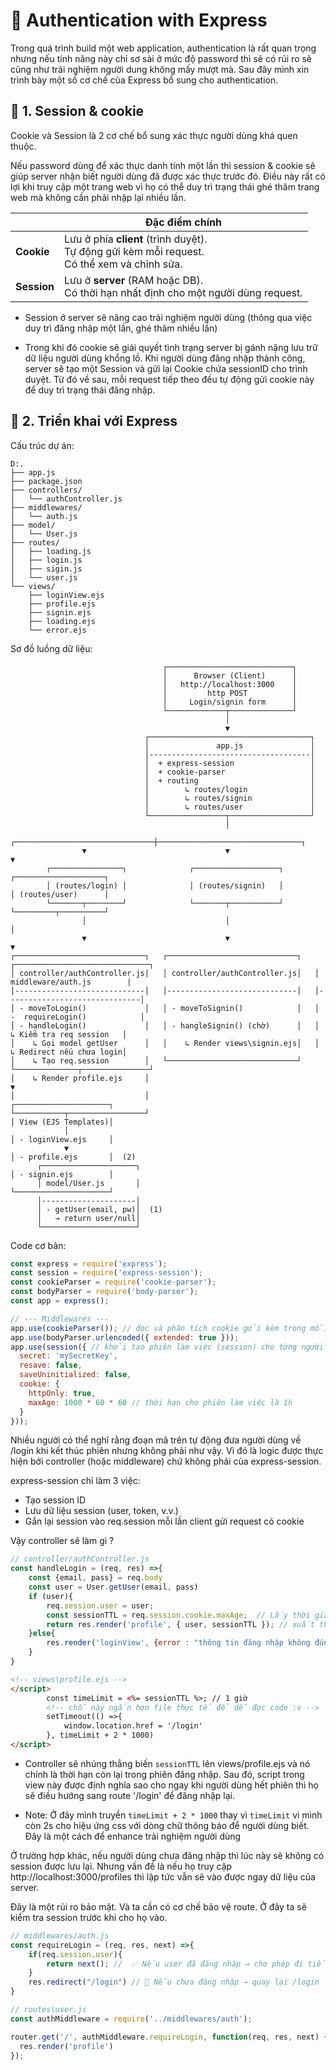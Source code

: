 # 🔐 Authentication with Express

Trong quá trình build một web application, authentication là rất quan trọng nhưng nếu tính năng này chỉ sơ sài ở mức độ password thì sẽ có rủi ro sẽ cũng như trải nghiệm người dung không mấy mượt mà. Sau đây mình xin trình bày một số cơ chế của Express bổ sung cho authentication.

## 🔶 1. Session & cookie

Cookie và Session là 2 cơ chế bổ sung xác thực người dùng khá quen thuộc. 

Nếu password dùng để xác thực danh tính một lần thì session & cookie sẽ giúp server nhận biết người dùng đã được xác thực trước đó. Điều này rất có lợi khi truy cập một trang web vì họ có thể duy trì trạng thái ghé thăm trang web mà không cần phải nhập lại nhiều lần.

|             |      <div style="display:flex; justify-content:center"> Đặc điểm chính <div>               |
| ----------- | ------------------------------------------------------------------------------------------ |
| **Cookie**  | Lưu ở phía **client** (trình duyệt). <br>Tự động gửi kèm mỗi request. <br> Có thể xem và chỉnh sửa. <br>|
| **Session** | Lưu ở **server** (RAM hoặc DB). <br> Có thời hạn nhất định cho một người dùng request.   |

- Session ở server sẽ nâng cao trải nghiệm người dùng (thông qua việc duy trì đăng nhập một lần, ghé thăm nhiều lần)

- Trong khi đó cookie sẽ giải quyết tình trạng server bị gánh nặng lưu trữ dữ liệu người dùng khổng lồ. Khi người dùng đăng nhập thành công, server sẽ tạo một Session và gửi lại Cookie chứa sessionID cho trình duyệt. Từ đó về sau, mỗi request tiếp theo đều tự động gửi cookie này để duy trì trạng thái đăng nhập.

## 🔷 2. Triển khai với Express

Cấu trúc dự án:

```
D:.
├── app.js
├── package.json
├── controllers/
│   └── authController.js
├── middlewares/
│   └── auth.js
├── model/
│   └── User.js
├── routes/
│   ├── loading.js
│   ├── login.js
│   ├── sigin.js
│   └── user.js
└── views/
    ├── loginView.ejs
    ├── profile.ejs
    ├── signin.ejs
    ├── loading.ejs
    └── error.ejs
```

Sơ đồ luồng dữ liệu:

```
                                  ┌────────────────────────────┐
                                  │      Browser (Client)      │
                                  │   http://localhost:3000    │
                                  │         http POST          │
                                  │     Login/signin form      │
                                  └─────────────┬──────────────┘
                                                │
                                                ▼
                              ┌────────────────────────────────────┐
                              │               app.js               │
                              │------------------------------------│
                              │  + express-session                 │
                              │  + cookie-parser                   │
                              │  + routing                         │
                              │        ↳ routes/login              │
                              │        ↳ routes/signin             │
                              │        ↳ routes/user               │
                              └─────────────────┬──────────────────┘
                                                │
                ┌───────────────────────────────┼────────────────────────────────┐
                ▼                               ▼                                ▼
        ┌────────────────┐              ┌───────────────────┐            ┌────────────────────┐
        │ (routes/login) │              │ (routes/signin)   │            │ (routes/user)      │
        └───────┬────────┘              └───────┬───────────┘            └─────────┬──────────┘
                │                               │                                  │
                ▼                               ▼                                  ▼
┌─────────────────────────────┐   ┌─────────────────────────────┐   ┌──────────────────────────────┐
│ controller/authController.js|   │ controller/authController.js│   │    middleware/auth.js        |        
│-----------------------------│   │-----------------------------│   │------------------------------│
│ - moveToLogin()             │   │ - moveToSignin()            │   │ -  requireLogin()            │
│ - handleLogin()             │   │ - hangleSignin() (chờ)      │   │     ↳ Kiểm tra req session   │
│    ↳ Gọi model getUser      │   │    ↳ Render views\signin.ejs│   │     ↳ Redirect nếu chưa login│
│    ↳ Tạo req.session        │   └─────────────────────────────┘   └──────────────┬───────────────┘
│    ↳ Render profile.ejs     │                                                    ▼
│                             │                                         ┌─────────────────────┐
└───────────┬─────────────────┘                                         │ View (EJS Templates)│
            │                                                           │ - loginView.ejs     │
            ▼                                                           │ - profile.ejs       │  (2)
      ┌─────────────────────┐                                           │ - signin.ejs        │
      │ model/User.js       │                                           └─────────────────────┘
      │---------------------│
      │ - getUser(email, pw)│  (1)
      │   → return user/null│
      └─────────────────────┘
``` 

Code cơ bản:
```js
const express = require('express');
const session = require('express-session');
const cookieParser = require('cookie-parser');
const bodyParser = require('body-parser');
const app = express();

// --- Middlewares --- 
app.use(cookieParser()); // đọc và phân tích cookie gửi kèm trong mỗi request
app.use(bodyParser.urlencoded({ extended: true }));
app.use(session({ // khởi tạo phiên làm việc (session) cho từng người dùng
  secret: 'mySecretKey',
  resave: false,
  saveUninitialized: false,
  cookie: {
    httpOnly: true,
    maxAge: 1000 * 60 * 60 // thời hạn cho phiên làm việc là 1h
  }
}));
```
Nhiều người có thể nghĩ rằng đoạn mã trên tự động đưa người dùng về /login khi kết thúc phiên nhưng không phải như vậy. Vì đó là logic được thực hiện bởi controller (hoặc middleware) chứ không phải của express-session. 

express-session chỉ làm 3 việc:
- Tạo session ID
- Lưu dữ liệu session (user, token, v.v.)
- Gắn lại session vào req.session mỗi lần client gửi request có cookie

Vậy controller sẽ làm gì ?

```js
// controller/authController.js
const handleLogin = (req, res) =>{
    const {email, pass} = req.body
    const user = User.getUser(email, pass)
    if (user){
        req.session.user = user;  
        const sessionTTL = req.session.cookie.maxAge;  // Lấy thời gian còn lại trong session (ms)
        return res.render('profile', { user, sessionTTL }); // xuất thời gian lên views
    }else{
        res.render('loginView', {error : "thông tin đăng nhập không đúng"})
    }
}
```

```html
<!-- views\profile.ejs -->
</script>
        const timeLimit = <%= sessionTTL %>; // 1 giờ
        <!-- chỗ này ngắn hơn file thực tế để dễ đọc code :v -->
        setTimeout(() =>{
            window.location.href = '/login'
        }, timeLimit + 2 * 1000)
</script>
```

- Controller sẽ nhúng thẳng biến `sessionTTL` lên views/profile.ejs
và nó chính là thời hạn còn lại trong phiên đăng nhập. Sau đó, script trong
view này được định nghĩa sao cho ngay khi người dùng hết phiên thì họ sẽ điều
hướng sang route '/login' để đăng nhập lại.

- Note: Ở đây mình truyền `timeLimit + 2 * 1000` thay vì `timeLimit` vì mình còn 2s cho hiệu ứng
  css với dòng chữ thông báo để người dùng biết. Đây là một cách để enhance trải nghiệm người dùng

Ở trường hợp khác, nếu người dùng chưa đăng nhập thì lúc này sẽ không có session được lưu lại.
Nhưng vấn đề là nếu họ truy cập http://localhost:3000/profiles thì lập tức vẫn sẽ vào được ngay
dữ liệu của server.

Đây là một rủi ro bảo mật. Và ta cần có cơ chế bảo vệ route. Ở đây ta sẽ kiểm tra session trước khi cho họ vào.

```js
// middlewares/auth.js
const requireLogin = (req, res, next) =>{
    if(req.session.user){
        return next(); //  ✅ Nếu user đã đăng nhập → cho phép đi tiếp tới controller
    }
    res.redirect("/login") // 🚫 Nếu chưa đăng nhập → quay lại /login
}
```

```js
// routes\user.js
const authMiddleware = require('../middlewares/auth');

router.get('/', authMiddleware.requireLogin, function(req, res, next) {
  res.render('profile')
});
```